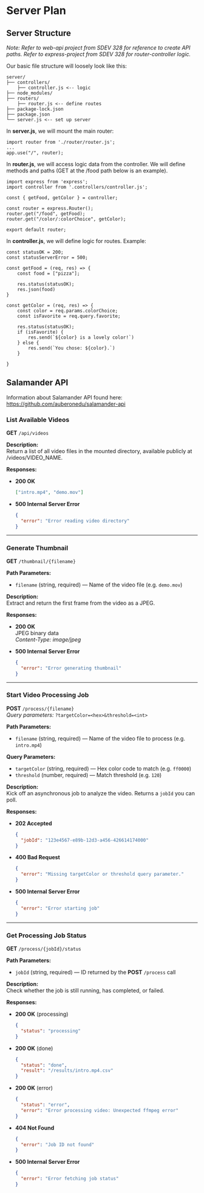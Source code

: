 # Server Plan
## Server Structure
*Note: Refer to web-api project from SDEV 328 for reference to create API paths. Refer to express-project from SDEV 328 for router-controller logic.*

Our basic file structure will loosely look like this:
```
server/
├── controllers/
    ├── controller.js <-- logic 
├── node_modules/
├── routers/
    ├── router.js <-- define routes
├── package-lock.json
├── package.json
└── server.js <-- set up server
```
In **server.js**, we will mount the main router:
```
import router from './router/router.js';
...
app.use("/", router);
```
In **router.js**, we will access logic data from the controller. We will define methods and paths (GET at the /food path below is an example).
```
import express from 'express';
import controller from '.controllers/controller.js';

const { getFood, getColor } = controller;

const router = express.Router();
router.get("/food", getFood);
router.get("/color/:colorChoice", getColor);

export default router;
```
In **controller.js**, we will define logic for routes. Example:
```
const statusOK = 200;
const statusServerError = 500;

const getFood = (req, res) => {
    const food = ["pizza"];

    res.status(statusOK);
    res.json(food)
}

const getColor = (req, res) => {
    const color = req.params.colorChoice;
    const isFavorite = req.query.favorite;

    res.status(statusOK);
    if (isFavorite) {
        res.send(`${color} is a lovely color!`)
    } else {
        res.send(`You chose: ${color}.`)
    }
    
}
```
## Salamander API
Information about Salamander API found here: https://github.com/auberonedu/salamander-api

### List Available Videos

**GET** `/api/videos`

**Description:**  
Return a list of all video files in the mounted directory, available publicly at /videos/VIDEO_NAME.

**Responses:**

- **200 OK**

  ```json
  ["intro.mp4", "demo.mov"]
  ```

- **500 Internal Server Error**

  ```json
  {
    "error": "Error reading video directory"
  }
  ```

---

### Generate Thumbnail

**GET** `/thumbnail/{filename}`

**Path Parameters:**

- `filename` (string, required) — Name of the video file (e.g. `demo.mov`)

**Description:**  
Extract and return the first frame from the video as a JPEG.

**Responses:**

- **200 OK**  
  JPEG binary data  
  _Content-Type: image/jpeg_


- **500 Internal Server Error**

  ```json
  {
    "error": "Error generating thumbnail"
  }
  ```

---

### Start Video Processing Job

**POST** `/process/{filename}`  
_Query parameters:_ `?targetColor=<hex>&threshold=<int>`

**Path Parameters:**

- `filename` (string, required) — Name of the video file to process (e.g. `intro.mp4`)

**Query Parameters:**

- `targetColor` (string, required) — Hex color code to match (e.g. `ff0000`)
- `threshold`   (number, required) — Match threshold (e.g. `120`)

**Description:**  
Kick off an asynchronous job to analyze the video. Returns a `jobId` you can poll.

**Responses:**

- **202 Accepted**

  ```json
  {
    "jobId": "123e4567-e89b-12d3-a456-426614174000"
  }
  ```

- **400 Bad Request**

  ```json
  {
    "error": "Missing targetColor or threshold query parameter."
  }
  ```


- **500 Internal Server Error**

  ```json
  {
    "error": "Error starting job"
  }
  ```

---

### Get Processing Job Status

**GET** `/process/{jobId}/status`

**Path Parameters:**

- `jobId` (string, required) — ID returned by the **POST** `/process` call

**Description:**  
Check whether the job is still running, has completed, or failed.

**Responses:**

- **200 OK** (processing)

  ```json
  {
    "status": "processing"
  }
  ```

- **200 OK** (done)

  ```json
  {
    "status": "done",
    "result": "/results/intro.mp4.csv"
  }
  ```

- **200 OK** (error)

  ```json
  {
    "status": "error",
    "error": "Error processing video: Unexpected ffmpeg error"
  }
  ```

- **404 Not Found**

  ```json
  {
    "error": "Job ID not found"
  }
  ```

- **500 Internal Server Error**

  ```json
  {
    "error": "Error fetching job status"
  }
  ```